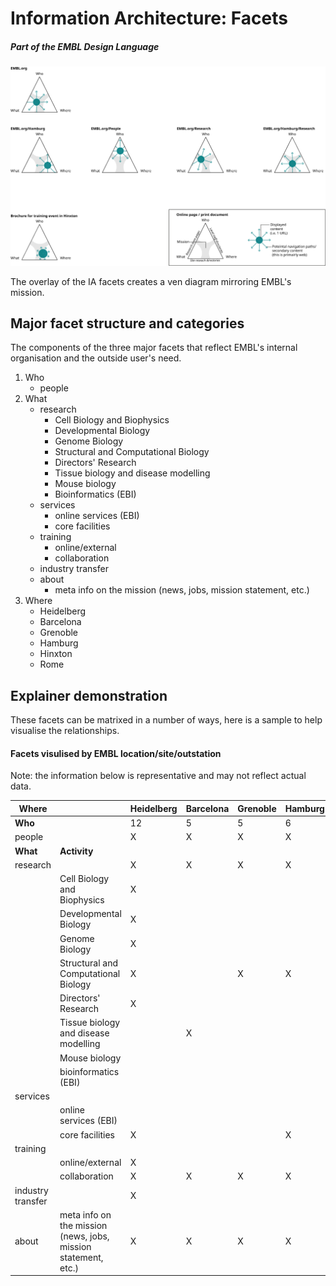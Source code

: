 # Information Architecture: Facets
##### Part of the EMBL Design Language

<img src="https://raw.githubusercontent.com/EMBL-Design-Language/Information-Architecture/master/assets/ia-map-v3.png" />

The overlay of the IA facets creates a ven diagram mirroring EMBL's mission.

## Major facet structure and categories

The components of the three major facets that reflect EMBL's internal organisation and the outside user's need.

1. Who	
   - people	
1. What
   - research
      - Cell Biology and Biophysics
      - Developmental Biology
      - Genome Biology
      - Structural and Computational Biology
      - Directors' Research
      - Tissue biology and disease modelling
      - Mouse biology
      - Bioinformatics (EBI)
   - services	
      - online services (EBI)
      - core facilities
   - training	
      - online/external
      - collaboration
   - industry transfer	
   - about
     - meta info on the mission (news, jobs, mission statement, etc.)	
1. Where					
   - Heidelberg
   - Barcelona
   - Grenoble
   - Hamburg
   - Hinxton
   - Rome
   


## Explainer demonstration 

These facets can be matrixed in a number of ways, here is a sample to help visualise the relationships.

#### Facets visulised by EMBL location/site/outstation

Note: the information below is representative and may not reflect actual data.

| Where                                                                   |                                      | Heidelberg | Barcelona | Grenoble | Hamburg | Hinxton | Rome | 
|-------------------------------------------------------------------------|--------------------------------------|------------|-----------|----------|---------|---------|------| 
| **Who**                                                                 |                                      | 12         | 5         | 5        | 6       | 8       | 5    | 
| people                                                                  |                                      | X          | X         | X        | X       | X       | X    | 
| **What**                                                             | **Activity**                             |            |           |          |         |         |      | 
| research                                                                |                                      | X          | X         | X        | X       | X       | X    | 
|                                                                         | Cell Biology and Biophysics          | X          |           |          |         |         |      | 
|                                                                         | Developmental Biology                | X          |           |          |         |         |      | 
|                                                                         | Genome Biology                       | X          |           |          |         |         |      | 
|                                                                         | Structural and Computational Biology | X          |           | X        | X       |         |      | 
|                                                                         | Directors' Research                  | X          |           |          |         |         |      | 
|                                                                         | Tissue biology and disease modelling |            | X         |          |         |         |      | 
|                                                                         | Mouse biology                        |            |           |          |         |         | X    | 
|                                                                         | bioinformatics (EBI)                 |            |           |          |         | X       |      | 
| services                                                                |                                      |            |           |          |         |         |      | 
|                                                                         | online services (EBI)                |            |           |          |         | X       |      | 
|                                                                         | core facilities                      | X          |           |          | X       |         |      | 
| training                                                                |                                      |            |           |          |         |         |      | 
|                                                                         | online/external                      | X          |           |          |         | X       |      | 
|                                                                         | collaboration                        | X          | X         | X        | X       | X       | X    | 
| industry transfer                                                       |                                      | X          |           |          |         | X       |      | 
| about                                         | meta info on the mission (news, jobs, mission statement, etc.) | X          | X         | X        | X       | X       | X    | 
